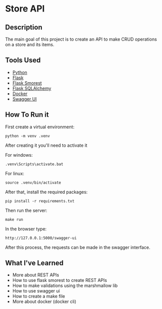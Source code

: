 # Store API

## Description

The main goal of this project is to create an API to make CRUD operations on a store and its items.

## Tools Used

- [Python](https://www.python.org/downloads/)
- [Flask](https://flask.palletsprojects.com/en/2.2.x/)
- [Flask Smorest](https://flask-smorest.readthedocs.io/en/latest/)
- [Flask SQLAlchemy](https://flask-sqlalchemy.palletsprojects.com/en/3.0.x/)
- [Docker](https://docs.docker.com/)
- [Swagger UI](https://swagger.io/tools/swagger-ui/)

## How To Run it

First create a virtual environment:

```shell
python -m venv .venv
```

After creating it you'll need to activate it

For windows:

```shell
.venv\Scripts\activate.bat
```

For linux:

```shell
source .venv/bin/activate
```

After that, install the required packages:

```shell
pip install -r requirements.txt
```

Then run the server:


```shell
make run
```

In the browser type:

```shell
http://127.0.0.1:5000/swagger-ui
```
After this process, the requests can be made in the swagger interface.

## What I've Learned

- More about REST APIs
- How to use flask smorest to create REST APIs
- How to make validations using the marshmallow lib
- How to use swagger ui
- How to create a make file
- More about docker (docker cli)